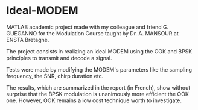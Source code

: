 # Ideal-MODEM

MATLAB academic project made with my colleague and friend G. GUEGANNO for the Modulation Course taught by Dr. A. MANSOUR at ENSTA Bretagne.


The project consists in realizing an ideal MODEM using the OOK and BPSK principles to transmit and decode a signal.


Tests were made by modifying the MODEM's parameters like the sampling frequency, the SNR, chirp duration etc.


The results, which are summarized in the report (in French), show without surprise that the BPSK modulation is unanimously more efficient the OOK one. 
However, OOK remains a low cost technique worth to investigate. 
